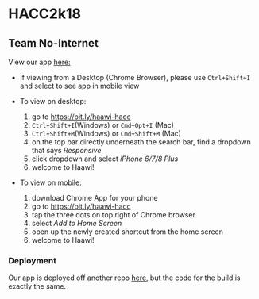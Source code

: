 # HACC2k18

## Team No-Internet
View our app [here:](http://bit.ly/haawi-hacc)
 - If viewing from a Desktop (Chrome Browser), please use `Ctrl+Shift+I` and select to see app in mobile view
 - To view on desktop:
   1. go to https://bit.ly/haawi-hacc
   2. `Ctrl+Shift+I`(Windows) or `Cmd+Opt+I` (Mac)
   3. `Ctrl+Shift+M`(Windows) or `Cmd+Shift+M` (Mac)
   4. on the top bar directly underneath the search bar, find a dropdown that says _Responsive_
   5. click dropdown and select _iPhone 6/7/8 Plus_
   6. welcome to Haawi!
    
 - To view on mobile:
   1. download Chrome App for your phone
   2. go to https://bit.ly/haawi-hacc
   3. tap the three dots on top right of Chrome browser
   4. select _Add to Home Screen_
   5. open up the newly created shortcut from the home screen
   6. welcome to Haawi!

### Deployment
Our app is deployed off another repo [here](https://github.com/zakattack9/HACC2k18/tree/master), but the code for the build is exactly the same.
